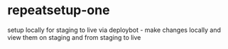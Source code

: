 # repeatsetup-one
setup locally for staging to live via deploybot - make changes locally and view them on staging and from staging to live
